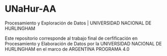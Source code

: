 # UNaHur-AA
Procesamiento y Exploración de Datos | UNIVERSIDAD NACIONAL DE HURLINGHAM

Este repositorio corresponde al trabajo final de cerfificación en Procesamiento y Elaboración de Datos por la UNIVERSIDAD NACIONAL DE HURLINGHAM en el marco de ARGENTINA PROGRAMA 4.0
